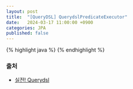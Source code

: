 ```yaml
---
layout: post
title:  "[QueryDSL] QuerydslPredicateExecutor"
date:   2024-03-17 11:00:00 +0900
categories: JPA
published: false
---
```


{% highlight java %}
{% endhighlight %}

### 출처

- [실전! Querydsl](https://www.inflearn.com/course/querydsl-%EC%8B%A4%EC%A0%84)